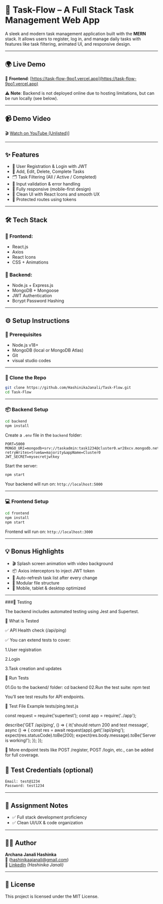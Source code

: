 # 🚀 Task-Flow – A Full Stack Task Management Web App

A sleek and modern task management application built with the **MERN** stack. It allows users to register, log in, and manage daily tasks with features like task filtering, animated UI, and responsive design.

---

## 🌍 Live Demo

🔗 **Frontend**: [https://task-flow-9po1.vercel.app](https://task-flow-9po1.vercel.app)

⚠️ **Note**: Backend is not deployed online due to hosting limitations, but can be run locally (see below).

---

## 📹 Demo Video

🎬 [Watch on YouTube (Unlisted)](https://youtu.be/dgoJqRYB1rk)]

---
## ✨ Features

- 🔐 User Registration & Login with JWT
- 📝 Add, Edit, Delete, Complete Tasks
- 🗂️ Task Filtering (All / Active / Completed)
- 🧼 Input validation & error handling
- 📱 Fully responsive (mobile-first design)
- 🧠 Clean UI with React Icons and smooth UX
- 🔐 Protected routes using tokens

---

## 🛠 Tech Stack

### 🔹 Frontend:
- React.js
- Axios
- React Icons
- CSS + Animations

### 🔸 Backend:
- Node.js + Express.js
- MongoDB + Mongoose
- JWT Authentication
- Bcrypt Password Hashing

---

## ⚙️ Setup Instructions

### 🔧 Prerequisites

- Node.js v18+
- MongoDB (local or MongoDB Atlas)
- Git
- visual studio codes 

---

### 📁 Clone the Repo

```bash
git clone https://github.com/HashinikaJanali/Task-Flow.git
cd Task-Flow
```

---

### 📦 Backend Setup

```bash
cd backend
npm install
```

Create a `.env` file in the `backend` folder:

```env
PORT=5000
MONGO_URI=mongodb+srv://taskadmin:task1234@cluster0.wr28xcv.mongodb.net/?retryWrites=true&w=majority&appName=Cluster0
JWT_SECRET=mysecretjwtkey

```

Start the server:

```bash
npm start
```

Your backend will run on: `http://localhost:5000`

---

### 💻 Frontend Setup

```bash
cd frontend
npm install
npm start
```

Frontend will run on: `http://localhost:3000`

---

## 💡 Bonus Highlights

- 🎬 Splash screen animation with video background
- 📦 Axios interceptors to inject JWT token
- 🔁 Auto-refresh task list after every change
- 🧩 Modular file structure
- 📱 Mobile, tablet & desktop optimized

---

###🧪 Testing

The backend includes automated testing using Jest and Supertest.

🔹 What is Tested

✅ API Health check (/api/ping)

✅ You can extend tests to cover:

   1.User registration

   2.Login

   3.Task creation and updates

🧪 Run Tests

01.Go to the backend/ folder:
  cd backend
02.Run the test suite:
  npm test
  
You’ll see test results for API endpoints.

📂 Test File Example
tests/ping.test.js

const request = require('supertest');
const app = require('../app');

describe('GET /api/ping', () => {
  it('should return 200 and test message', async () => {
    const res = await request(app).get('/api/ping');
    expect(res.statusCode).toBe(200);
    expect(res.body.message).toBe('Server is working!');
  });
});

📌 More endpoint tests like POST /register, POST /login, etc., can be added for full coverage.

## 🧪 Test Credentials (optional)

```txt
Email: test@1234
Password: test1234
```

---

## 🧠 Assignment Notes

- ✅ Full stack development proficiency
- ✅ Clean UI/UX & code organization

---

## 👩‍💻 Author

**Archana Janali Hashinka**  
📧 (hashinikaajanali@gmail.com)  
🔗 [LinkedIn](#) *(Hashinika Janali)*

---

## 📄 License

This project is licensed under the MIT License.
